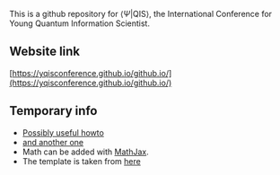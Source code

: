 This is a github repository for $\langle \Psi \vert \text{QIS} \rangle$, the International Conference for Young Quantum Information Scientist. 

## Website link
[https://yqisconference.github.io/github.io/](https://yqisconference.github.io/github.io/)

## Temporary info

- [Possibly useful howto](https://rutar.org/writing/how-to-build-a-personal-webpage-from-scratch/)
- [and another one](https://rutar.org/writing/how-to-build-a-personal-webpage-from-scratch/#crash-course-in-html-and-css) 
- Math can be added with [MathJax](https://github.com/mathjax/MathJax).
- The template is taken from [here](https://github.com/mikepierce/conference-website-template)


